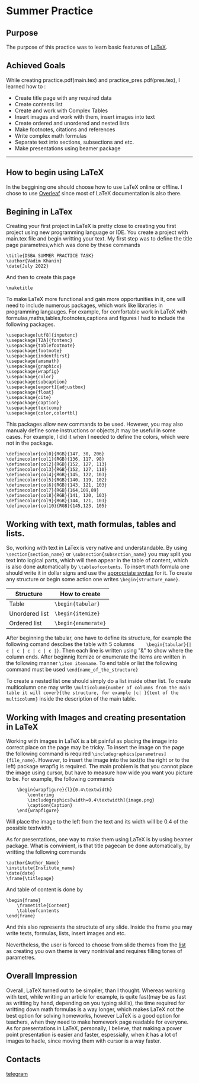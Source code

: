 #       Summer Practice   
## Purpose
The purpose of this practice was to learn basic features of [LaTeX](https://www.latex-project.org/).
## Achieved Goals
While creating practice.pdf(main.tex) and practice_pres.pdf(pres.tex), I learned how to :
- Create title page with any required data 
- Create contents list
- Create and work with Complex Tables 
- Insert images and work with them, insert images into text
- Create ordered and unordered and nested lists 
- Make footnotes, citations and references 
- Write complex math formulas 
- Separate text into sections, subsections and etc.
- Make presentations using beamer package 
- --
## How to begin using LaTeX
In the beggining one should choose how to use LaTeX online or offline. I chose to use [Overleaf](https://www.overleaf.com/project) since most of LaTeX documentation is also there. 
## Begining in LaTex
Creating your first project in LaTeX is pretty close to creating you first project using new programming language or IDE. You create a project with main.tex file and begin writting your text. My first step was to define the title page parametres,which was done by these commands
```
\title{DSBA SUMMER PRACTICE TASK}
\author{Vadim Khanin}
\date{July 2022}
```
And then to create this page
```
\maketitle
```
To make LaTeX more functional and gain more opportunities in it, one will need to include numerous packages, which work like libraries in programming langauges. For example, for comfortable work in LaTeX with formulas,maths,tables,footnotes,captions and figures I had to include the following packages.
```
\usepackage[utf8]{inputenc}
\usepackage[T2A]{fontenc}
\usepackage{tablefootnote}
\usepackage{footnote}
\usepackage{indentfirst}
\usepackage{amsmath}
\usepackage{graphicx}
\usepackage{wrapfig}
\usepackage{color}
\usepackage{subcaption}
\usepackage[export]{adjustbox}
\usepackage{float}
\usepackage{cite}
\usepackage{caption}
\usepackage{textcomp}
\usepackage{color,colortbl}
```
This packages allow new commands to be used. However, you may also manualy define some instructions or objects,it may be useful in some cases. For example, I did it when I needed to define the colors, which were not in the package.
```
\definecolor{col0}{RGB}{147, 30, 206}
\definecolor{col1}{RGB}{136, 117, 98}
\definecolor{col2}{RGB}{152, 127, 113}
\definecolor{col3}{RGB}{152, 127, 110}
\definecolor{col4}{RGB}{145, 122, 103}
\definecolor{col5}{RGB}{140, 119, 102}
\definecolor{col6}{RGB}{143, 121, 103}
\definecolor{col7}{RGB}{164,109,89}
\definecolor{col8}{RGB}{141, 120, 103}
\definecolor{col9}{RGB}{144, 121, 103}
\definecolor{col10}{RGB}{145,123, 105}
```

## Working with text, math formulas, tables and lists.
So, working with text in LaTex is very native and understandable. By using ```\section{section_name}``` or ```\subsection{subsection_name}``` you may split you text into logical parts, which will then appear in the table of content, which is also done automatically by ```\tableofcontents```. To insert math formula one should write it in dollar signs and use the [appropriate syntax](https://en.wikibooks.org/wiki/LaTeX/Mathematics#Symbols) for it. To create any structure or begin some action one writes ```\begin{structure_name}```.   

| Structure | How to create |
| ------ | ------ |
| Table | ```\begin{tabular}``` |
| Unordered list | ```\begin{itemize}``` |
| Ordered list | ```\begin{enumerate}``` |


After beginning the tabular, one have to define its structure, for example the following comand descibes the table with 5 columns ```    \begin{tabular}{| c | c | c | c | c |}```. Then each line is written using "&" to show where the column ends.
After beginnig Itemize or enumerate the items are written in the following manner ```\item itemname```. To end table or list the following command must be used ```\end{name_of_the_structure}```

To create a nested list one should simply do a list inside other list. To create multicolumn one may write ```\multicolumn{number of columns from the main table it will cover}{the structure, for example |c| }{text of the multicolumn}``` inside the description of the main table.

## Working with Images and creating presentation in LaTeX
Working with images in LaTeX is a bit painful as placing the image into correct place on the page may be tricky. To insert the image on the page the following command is required ```\includegraphics[parametres]{file_name}```. However, to insert the image into the text(to the right or to the left) package wrapfig is required. The main problem is that you cannot place the image using cursor, but have to measure how wide you want you picture to be. For example, the following commands 
```
    \begin{wrapfigure}{l}{0.4\textwidth}
        \centering
        \includegraphics[width=0.4\textwidth]{image.png}
        \caption{Caption}
    \end{wrapfigure}
```
Will place the image to the left from the text and its width will be 0.4 of the possible textwidth.

As for presentations, one way to make them using LaTeX is by using beamer package. What is convinient, is that title pagecan be done automatically, by writting the following commands
```\title{Latex Practice}
\author{Author_Name}
\institute{Institute_name}
\date{date}
\frame{\titlepage}
```
And table of content is done by 
```
\begin{frame}
    \frametitle{Content}
    \tableofcontents
\end{frame}
```
And this also represents the structute of any slide. Inside the frame you may write texts, formulas, lists, insert images and etc.

Nevertheless, the user is forced to choose from slide themes from the [list](https://latex-beamer.com/tutorials/beamer-themes/) as creating you own theme is very nontrivial and requires filling tones of parametres.
## Overall Impression 
Overall, LaTeX turned out to be simplier, than I thought. Whereas working with text, while writting an article for example, is quite fast(may be as fast as writting by hand, depending on you typing skills), the time required for writting down math formulas is a way longer, which makes LaTeX not the best option for solving homeworks, however LaTeX is a good option for teachers, when they need to make homework page readable for everyone. As for presentations in LaTeX, personally, I believe, that making a power point presentation is easier and faster, espessially, when it has a lot of images to hadle, since moving them with cursor is a way faster. 

## Contacts 
[telegram](tg:https://t.me/PapaVad)
